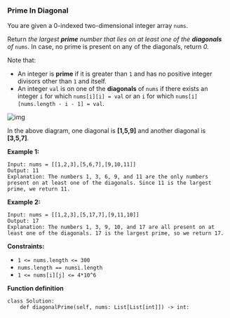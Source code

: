 ###  Prime In Diagonal

You are given a 0-indexed two-dimensional integer array `nums`.

Return *the largest **prime** number that lies on at least one of the **diagonals** of* `nums`. In case, no prime is present on any of the diagonals, return *0.*

Note that:

- An integer is **prime** if it is greater than `1` and has no positive integer divisors other than `1` and itself.
- An integer `val` is on one of the **diagonals** of `nums` if there exists an integer `i` for which `nums[i][i] = val` or an `i` for which `nums[i][nums.length - i - 1] = val`.

![img](https://assets.leetcode.com/uploads/2023/03/06/screenshot-2023-03-06-at-45648-pm.png)

In the above diagram, one diagonal is **[1,5,9]** and another diagonal is **[3,5,7]**.

 

**Example 1:**

```
Input: nums = [[1,2,3],[5,6,7],[9,10,11]]
Output: 11
Explanation: The numbers 1, 3, 6, 9, and 11 are the only numbers present on at least one of the diagonals. Since 11 is the largest prime, we return 11.
```

**Example 2:**

```
Input: nums = [[1,2,3],[5,17,7],[9,11,10]]
Output: 17
Explanation: The numbers 1, 3, 9, 10, and 17 are all present on at least one of the diagonals. 17 is the largest prime, so we return 17.
```

 

**Constraints:**

- `1 <= nums.length <= 300`
- `nums.length == numsi.length`
- `1 <= nums[i][j] <= 4*10^6`

**Function definition**

```
class Solution:
    def diagonalPrime(self, nums: List[List[int]]) -> int:
```

